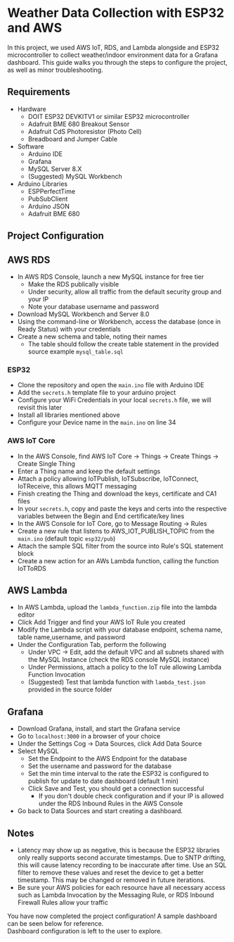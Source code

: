 # Weather Data Collection with ESP32 and AWS
In this project, we used AWS IoT, RDS, and Lambda alongside and ESP32 microcontroller to collect weather/indoor environment data for a Grafana dashboard. This guide walks you through the steps to configure the project, as well as minor troubleshooting.
## Requirements
- Hardware
    - DOIT ESP32 DEVKITV1 or similar ESP32 microcontroller
    - Adafruit BME 680 Breakout Sensor
    - Adafruit CdS Photoresistor (Photo Cell)
    - Breadboard and Jumper Cable
- Software
    - Arduino IDE
    - Grafana
    - MySQL Server 8.X
    - (Suggested) MySQL Workbench
- Arduino Libraries
    - ESPPerfectTime
    - PubSubClient
    - Arduino JSON
    - Adafruit BME 680

## Project Configuration
## AWS RDS
- In AWS RDS Console, launch a new MySQL instance for free tier
    - Make the RDS publically visible
    - Under security, allow all traffic from the default security group and your IP
    - Note your database username and password
- Download MySQL Workbench and Server 8.0
- Using the command-line or Workbench, access the database (once in Ready Status) with your credentials
- Create a new schema and table, noting their names
    - The table should follow the create table statement in the provided source example `mysql_table.sql`

### ESP32
- Clone the repository and open the `main.ino` file with Arduino IDE
- Add the `secrets.h` template file to your arduino project
- Configure your WiFi Credentials in your local `secrets.h` file, we will revisit this later
- Install all libraries mentioned above
- Configure your Device name in the `main.ino` on line 34

### AWS IoT Core
- In the AWS Console, find AWS IoT Core -> Things -> Create Things -> Create Single Thing
- Enter a Thing name and keep the default settings
- Attach a policy allowing IoTPublish, IoTSubscribe, IoTConnect, IoTReceive, this allows MQTT messaging
- Finish creating the Thing and download the keys, certificate and CA1 files
- In your `secrets.h`, copy and paste the keys and certs into the respective variables between the Begin and End certificate/key lines
- In the AWS Console for IoT Core, go to Message Routing -> Rules
- Create a new rule that listens to AWS_IOT_PUBLISH_TOPIC from the `main.ino` (default topic `esp32/pub`)
- Attach the sample SQL filter from the source into Rule's SQL statement block
- Create a new action for an AWs Lambda function, calling the function IoTToRDS

## AWS Lambda
- In AWS Lambda, upload the `lambda_function.zip` file into the lambda editor
- Click Add Trigger and find your AWS IoT Rule you created
- Modify the Lambda script with your database endpoint, schema name, table name,username, and password
- Under the Configuration Tab, perform the following
    - Under VPC -> Edit, add the default VPC and all subnets shared with the MySQL Instance (check the RDS console MySQL instance)
    - Under Permissions, attach a policy to the IoT rule allowing Lambda Function Invocation
    - (Suggested) Test that lambda function with `lambda_test.json` provided in the source folder

## Grafana
- Download Grafana, install, and start the Grafana service
- Go to `localhost:3000` in a browser of your choice
- Under the Settings Cog -> Data Sources, click Add Data Source
- Select MySQL
    - Set the Endpoint to the AWS Endpoint for the database
    - Set the username and password for the database
    - Set the min time interval to the rate the ESP32 is configured to publish for update to date dashboard (default 1 min)
    - Click Save and Test, you should get a connection successful
        - If you don't double check configuration and if your IP is allowed under the RDS Inbound Rules in the AWS Console
- Go back to Data Sources and start creating a dashboard.

## Notes
- Latency may show up as negative, this is because the ESP32 libraries only really supports second accurate timestamps. Due to SNTP drifting, this will cause latency recording to be inaccurate after time. Use an SQL filter to remove these values and reset the device to get a better timestamp. This may be changed or removed in future iterations.
- Be sure your AWS policies for each resource have all necessary access such as Lambda Invocation by the Messaging Rule, or RDS Inbound Firewall Rules allow your traffic 


You have now completed the project configuration! A sample dashboard can be seen below for reference.  
Dashboard configuration is left to the user to explore.

